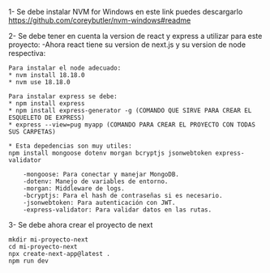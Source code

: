 1- Se debe instalar NVM for Windows en este link puedes descargarlo https://github.com/coreybutler/nvm-windows#readme

2- Se debe tener en cuenta la version de react y express a utilizar para este proyecto:
    -Ahora react tiene su version de next.js y su version de node respectiva:

    Para instalar el node adecuado:
    * nvm install 18.18.0
    * nvm use 18.18.0

    Para instalar express se debe:
    * npm install express
    * npm install express-generator -g (COMANDO QUE SIRVE PARA CREAR EL ESQUELETO DE EXPRESS)
    * express --view=pug myapp (COMANDO PARA CREAR EL PROYECTO CON TODAS SUS CARPETAS)

    * Esta depedencias son muy utiles:
    npm install mongoose dotenv morgan bcryptjs jsonwebtoken express-validator

        -mongoose: Para conectar y manejar MongoDB.
        -dotenv: Manejo de variables de entorno.
        -morgan: Middleware de logs.
        -bcryptjs: Para el hash de contraseñas si es necesario.
        -jsonwebtoken: Para autenticación con JWT.
        -express-validator: Para validar datos en las rutas.

3- Se debe ahora crear el proyecto de next
    
    mkdir mi-proyecto-next
    cd mi-proyecto-next
    npx create-next-app@latest .
    npm run dev
